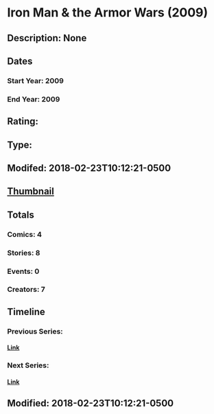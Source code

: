# Iron Man & the Armor Wars (2009)
## Description: None
## Dates
### Start Year: 2009
### End Year: 2009
## Rating: 
## Type: 
## Modifed: 2018-02-23T10:12:21-0500
## [Thumbnail](http://i.annihil.us/u/prod/marvel/i/mg/6/80/5a902f3b7b819.jpg)
## Totals
### Comics: 4
### Stories: 8
### Events: 0
### Creators: 7
## Timeline
### Previous Series: 
#### [Link]()
### Next Series: 
#### [Link]()
## Modified: 2018-02-23T10:12:21-0500